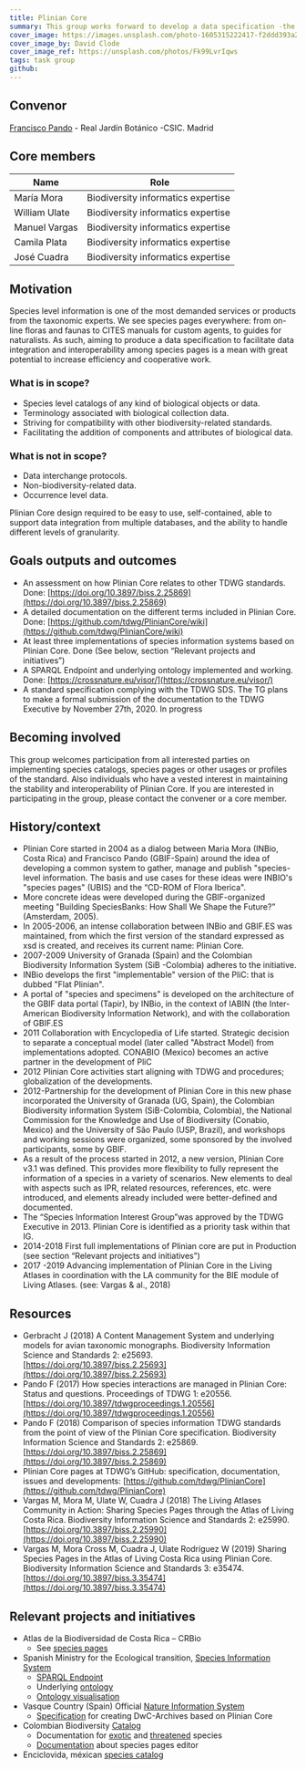 ```yaml
---
title: Plinian Core
summary: This group works forward to develop a data specification -the Plinian Core-  that can be used to describe different aspects of biological species information. By "biological species Information" all kinds of properties or traits related to taxa, --biological and non-biological -- are included. Thus, for instance, terms pertaining to descriptions, legal aspects, conservation, management, demography, nomenclature, and related resources are incorporated. The Plinian Core’s aim is to facilitate the exchange of information about species and higher taxa, covering biological and non-biological aspects pertaining to all taxonomic groups.
cover_image: https://images.unsplash.com/photo-1605315222417-f2ddd393a2e9
cover_image_by: David Clode
cover_image_ref: https://unsplash.com/photos/Fk99LvrIqws
tags: task group
github:
---
```


## Convenor  

[Francisco Pando](pando@rjb.csic.es) - Real Jardín Botánico -CSIC. Madrid

## Core members  

Name | Role
--- | ---
María Mora | Biodiversity informatics expertise
William Ulate | Biodiversity informatics expertise
Manuel Vargas | Biodiversity informatics expertise
Camila Plata | Biodiversity informatics expertise
José Cuadra | Biodiversity informatics expertise

## Motivation

Species level information is one of the most demanded services or products from the taxonomic experts. 
We see species pages everywhere: from on-line floras and faunas to CITES manuals for custom agents, to guides for naturalists. As such, aiming to produce a data specification to facilitate data integration and interoperability among species pages is a mean with great potential to increase efficiency and cooperative work.

### What is in scope?

* Species level catalogs of any kind of biological objects or data.
* Terminology associated with biological collection data.
* Striving for compatibility with other biodiversity-related standards.
* Facilitating the addition of components and attributes of biological data.

### What is not in scope?

* Data interchange protocols.
* Non-biodiversity-related data.
* Occurrence level data.
 
Plinian Core design required to be easy to use, self-contained, able to support data integration from multiple databases, and the ability to handle different levels of granularity.

## Goals outputs and outcomes

* An assessment on how Plinian Core relates to other TDWG standards. Done: [https://doi.org/10.3897/biss.2.25869](https://doi.org/10.3897/biss.2.25869)
* A detailed documentation on the different terms included in Plinian Core. Done: [https://github.com/tdwg/PlinianCore/wiki](https://github.com/tdwg/PlinianCore/wiki)
* At least three implementations of species information systems based on Plinian Core. Done (See below, section “Relevant projects and initiatives”)
* A SPARQL Endpoint and underlying ontology implemented and working. Done: [https://crossnature.eu/visor/](https://crossnature.eu/visor/)
* A standard specification complying with the TDWG SDS. The TG plans to make a formal submission of the documentation to the TDWG Executive by November 27th, 2020. In progress

## Becoming involved

This group welcomes participation from all interested parties on implementing species catalogs, species pages or other usages or profiles of the standard. Also individuals who have a vested interest in maintaining the stability and interoperability of Plinian Core. 
If you are interested in participating in the group, please contact the convener or a core member.

## History/context

* Plinian Core started in 2004 as a dialog between Maria Mora (INBio, Costa Rica) and Francisco Pando (GBIF-Spain) around the idea of developing a common system to gather, manage and publish "species-level information. The basis and use cases for these ideas were INBIO's "species pages" (UBIS) and the “CD-ROM of Flora Iberica".
* More concrete ideas were developed during the GBIF-organized meeting "Building SpeciesBanks: How Shall We Shape the Future?” (Amsterdam, 2005).
* In 2005-2006, an intense collaboration between INBio and GBIF.ES was maintained, from which the first version of the standard expressed as xsd is created, and receives its current name: Plinian Core.
* 2007-2009 University of Granada (Spain) and the Colombian Biodiversity Information System (SiB -Colombia) adheres to the initiative.
* INBio develops the first "implementable" version of the PliC: that is dubbed "Flat Plinian".
* A portal of "species and specimens" is developed on the architecture of the GBIF data portal (Tapir), by INBio, in the context of IABIN (the Inter-American Biodiversity Information Network), and with the collaboration of GBIF.ES
* 2011 Collaboration with Encyclopedia of Life started. Strategic decision to separate a conceptual model (later called "Abstract Model) from implementations adopted. CONABIO (Mexico) becomes an active partner in the development of PliC
* 2012 Plinian Core activities start aligning with TDWG and procedures; globalization of the developments. 
* 2012-Partnership for the development of Plinian Core in this new phase incorporated the University of Granada (UG, Spain), the Colombian Biodiversity information System (SiB-Colombia, Colombia), the National Commission for the Knowledge and Use of Biodiversity (Conabio, Mexico) and the University of São Paulo (USP, Brazil), and workshops and working sessions were organized, some sponsored by the involved participants, some by GBIF.
* As a result of the process started in 2012, a new version, Plinian Core v3.1 was defined. This provides more flexibility to fully represent the information of a species in a variety of scenarios. New elements to deal with aspects such as IPR, related resources, references, etc. were introduced, and elements already included were better-defined and documented.
* The “Species Information Interest Group”was approved by the TDWG Executive in 2013. Plinian Core is identified as a priority task within that IG.
* 2014-2018 First full implementations of Plinian core are put in Production (see section “Relevant projects and initiatives”)
* 2017 -2019 Advancing implementation of Plinian Core in the Living Atlases in coordination with the LA community for the BIE module of Living Atlases.  (see: Vargas & al., 2018)

## Resources

* Gerbracht J (2018) A Content Management System and underlying models for avian taxonomic monographs. Biodiversity Information Science and Standards 2: e25693. [https://doi.org/10.3897/biss.2.25693](https://doi.org/10.3897/biss.2.25693)
* Pando F (2017) How species interactions are managed in Plinian Core: Status and questions. Proceedings of TDWG 1: e20556. [https://doi.org/10.3897/tdwgproceedings.1.20556](https://doi.org/10.3897/tdwgproceedings.1.20556)
* Pando F (2018) Comparison of species information TDWG standards from the point of view of the Plinian Core specification. Biodiversity Information Science and Standards 2: e25869. [https://doi.org/10.3897/biss.2.25869](https://doi.org/10.3897/biss.2.25869)
* Plinian Core pages at TDWG’s GitHub: specification, documentation, issues and developments: [https://github.com/tdwg/PlinianCore](https://github.com/tdwg/PlinianCore)
* Vargas M, Mora M, Ulate W, Cuadra J (2018) The Living Atlases Community in Action: Sharing Species Pages through the Atlas of Living Costa Rica. Biodiversity Information Science and Standards 2: e25990. [https://doi.org/10.3897/biss.2.25990](https://doi.org/10.3897/biss.2.25990)
* Vargas M, Mora Cross M, Cuadra J, Ulate Rodríguez W (2019) Sharing Species Pages in the Atlas of Living Costa Rica using Plinian Core. Biodiversity Information Science and Standards 3: e35474.  [https://doi.org/10.3897/biss.3.35474](https://doi.org/10.3897/biss.3.35474)


## Relevant projects and initiatives  

* Atlas de la Biodiversidad de Costa Rica – CRBio
    * See [species pages](http://www.crbio.cr/crbio/?page_id=61&lang=en)
* Spanish Ministry for the Ecological transition, [Species Information System](https://www.miteco.gob.es/es/biodiversidad/servicios/banco-datos-naturaleza/Eidos_acceso.aspx)
    * [SPARQL Endpoint](https://crossnature.eu/visor/)
    * Underlying [ontology](https://datos.iepnb.es/def/sector-publico/medio-ambiente/pliniancore/)
    * [Ontology visualisation](http://www.visualdataweb.de/webvowl/#iri=https://datos.iepnb.es/def/sector-publico/medio-ambiente/pliniancore/3.0.0)
* Vasque Country (Spain) Official [Nature Information System](https://www.ivap.euskadi.eus/contenidos/ds_informes_estudios/plinian_core/eu_def/adjuntos/plinian.pdf)
    * [Specification](https://opendata.euskadi.eus/catalogo/-/txostenak-ikerketak/euskadiko-naturari-buruzko-informazio-sisteman-jasota-dauden-espezieak-deskribatzen-dituen-informazioa/) for creating DwC-Archives based on Plinian Core
* Colombian Biodiversity [Catalog](https://catalogo.biodiversidad.co/)
    * Documentation for [exotic](http://repository.humboldt.org.co/handle/20.500.11761/9691) and [threatened](http://repository.humboldt.org.co/handle/20.500.11761/9690) species
    * [Documentation](http://repository.humboldt.org.co/handle/20.500.11761/9689) about species pages editor
* Enciclovida, méxican [species catalog](https://enciclovida.mx/)

